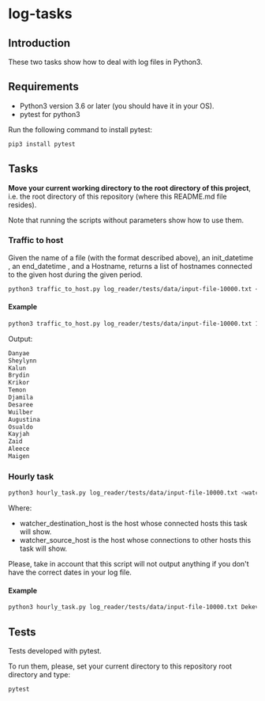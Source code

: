 # log-tasks

## Introduction

These two tasks show how to deal with log files in Python3.

## Requirements

- Python3 version 3.6 or later (you should have it in your OS).
- pytest for python3

Run the following command to install pytest:

```bash
pip3 install pytest
```

## Tasks

**Move your current working directory to the root directory of this project**,
i.e. the root directory of this repository (where this README.md file resides).

Note that running the scripts without parameters show how to use them.

### Traffic to host

Given the name of a file (with the format described above), an  init_datetime , an end_datetime , and a Hostname,
returns a list of hostnames connected to the given host during the given period.

```bash
python3 traffic_to_host.py log_reader/tests/data/input-file-10000.txt <start timestamp> <end timestamp> <Host to monitor traffic>
```

#### Example

```bash
python3 traffic_to_host.py log_reader/tests/data/input-file-10000.txt 1565647313867 1565733331098 Zoeann
```
Output:
```bash
Danyae
Sheylynn
Kalun
Brydin
Krikor
Temon
Djamila
Desaree
Wuilber
Augustina
Osualdo
Kayjah
Zaid
Aleece
Maigen
```

### Hourly task

```bash
python3 hourly_task.py log_reader/tests/data/input-file-10000.txt <watched_destination_host> <watched_source_host>
```

Where:
- watcher_destination_host is the host whose connected hosts this task will show.
- watcher_source_host is the host whose connections to other hosts this task will show.

Please, take in account that this script will not output anything if you don't have the correct dates in your log file.

#### Example

```bash
python3 hourly_task.py log_reader/tests/data/input-file-10000.txt Dekevious Zoeann
```

## Tests
Tests developed with pytest.

To run them, please, set your current directory to this repository root directory and type:

```bash
pytest
```